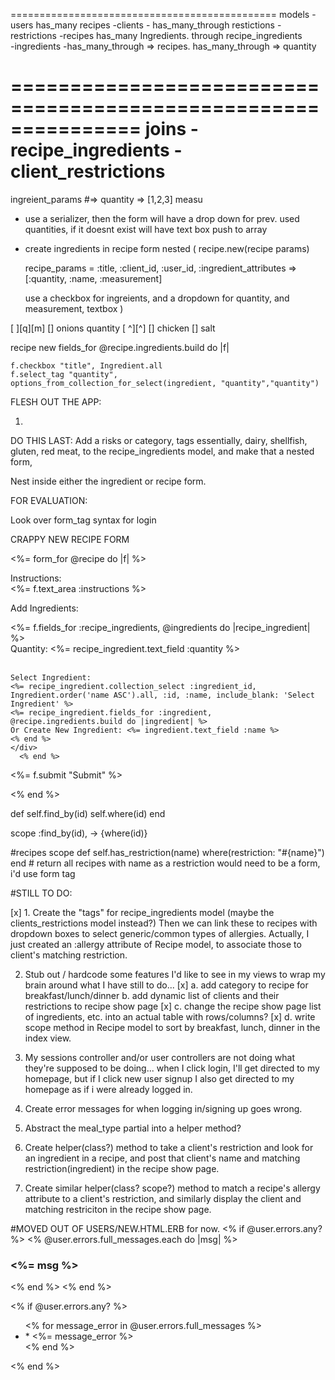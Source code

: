 ==============================================
models 
-users has_many recipes
-clients - has_many_through restictions
-restrictions 
-recipes has_many Ingredients. through recipe_ingredients  
-ingredients -has_many_through => recipes. has_many_through => quantity
 

===============================================================
joins 
-recipe_ingredients
-client_restrictions
=============================================================
 ingreient_params #=> quantity => [1,2,3] measu

 - use a serializer, then the form will have a drop down for prev. used quantities, if it doesnt exist will have text box push to array
 - create ingredients in recipe form nested (
     recipe.new(recipe params)

     recipe_params = :title, :client_id, :user_id, :ingredient_attributes => [:quantity, :name, :measurement] 


     use a checkbox for ingreients, and a dropdown for quantity, and measurement, textbox
 )

[                      ][q][m]
[] onions quantity [ ^][^]
[] chicken 
[] salt 



recipe new 
fields_for @recipe.ingredients.build do |f|

    f.checkbox "title", Ingredient.all
    f.select_tag "quantity", options_from_collection_for_select(ingredient, "quantity","quantity")

FLESH OUT THE APP:

1.


DO THIS LAST:
Add a risks or category, tags essentially, dairy, shellfish, gluten, red meat, to the recipe_ingredients model, and make that a nested form, 


Nest inside either the ingredient or recipe form.

FOR EVALUATION:

Look over form_tag syntax for login




CRAPPY NEW RECIPE FORM

 <%= form_for @recipe do |f| %>
 
<div>Instructions:</div> <div><%= f.text_area :instructions %></div>

Add Ingredients:

   <div>
    <%= f.fields_for :recipe_ingredients, @ingredients do |recipe_ingredient| %>
    <div>
      Quantity: <%= recipe_ingredient.text_field :quantity %><br>
      <br>
  
    Select Ingredient:
    <%= recipe_ingredient.collection_select :ingredient_id, Ingredient.order('name ASC').all, :id, :name, include_blank: 'Select Ingredient' %>
    <%= recipe_ingredient.fields_for :ingredient, @recipe.ingredients.build do |ingredient| %>
    Or Create New Ingredient: <%= ingredient.text_field :name %>
    <% end %>
    </div>
      <% end %>
   </div>

  <%= f.submit "Submit" %>

<% end %>


def self.find_by(id)
  self.where(id) 
end 

scope :find_by(id), -> {where(id)}


#recipes scope
def self.has_restriction(name)
  where(restriction: "#{name}")
end # return all recipes with name as a restriction would need to be a form, i'd use form tag  


#STILL TO DO:

[x] 1. Create the "tags" for recipe_ingredients model (maybe the clients_restrictions model instead?)
    Then we can link these to recipes with dropdown boxes to select generic/common types of allergies.
    Actually, I just created an :allergy attribute of Recipe model, to associate those to client's matching restriction.

2. Stub out / hardcode some features I'd like to see in my views to wrap my brain around what I have still to do...
[x]  a. add category to recipe for breakfast/lunch/dinner
  b. add dynamic list of clients and their restrictions to recipe show page
[x] c. change the recipe show page list of ingredients, etc. into an actual table with rows/columns?
[x]  d. write scope method in Recipe model to sort by breakfast, lunch, dinner in the index view.

3. My sessions controller and/or user controllers are not doing what they're supposed to be doing... when I click login, I'll get directed to my homepage, but if I click new user signup I also get directed to my homepage as if i were already logged in.

4. Create error messages for when logging in/signing up goes wrong.

5. Abstract the meal_type partial into a helper method?

6. Create helper(class?) method to take a client's restriction and look for an ingredient in a recipe, and post that client's name and matching restriction(ingredient) in the recipe show page. 

7. Create similar helper(class? scope?) method to match a recipe's allergy attribute to a client's restriction, and similarly display the client and matching restriciton in the recipe show page.


#MOVED OUT OF USERS/NEW.HTML.ERB for now.
  <% if @user.errors.any? %>
    <% @user.errors.full_messages.each do |msg| %>
      <h3><%= msg %></h3>
    <% end %>
  <% end %>

  <% if @user.errors.any? %>
    <ul class="Signup_Errors">
    <% for message_error in @user.errors.full_messages %>
      <li>* <%= message_error %></li>
    <% end %>
    </ul>
  <% end %>